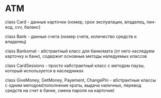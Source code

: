 # ATM
class Card - данные карточки (номер, срок экспуатации, владелец, пин-код, cvv, баланс)

class Bank - данные счета (номер счета, количество средств и владелец)

class Bankomat - абстрактный класс для банкомата (от него наследуем карточку и банк), содержит основные методы наледуемых классов

class CardSessions - просто кабстрактный класс с методом паузы, который используется в наследниках

class GiveMoney, GetMoney, Payement, ChangePin - абстрактные классы с одним методом(пополнение краты, выдача наличных, перевод средств на счет в банке,
смена пароля на карточке)
